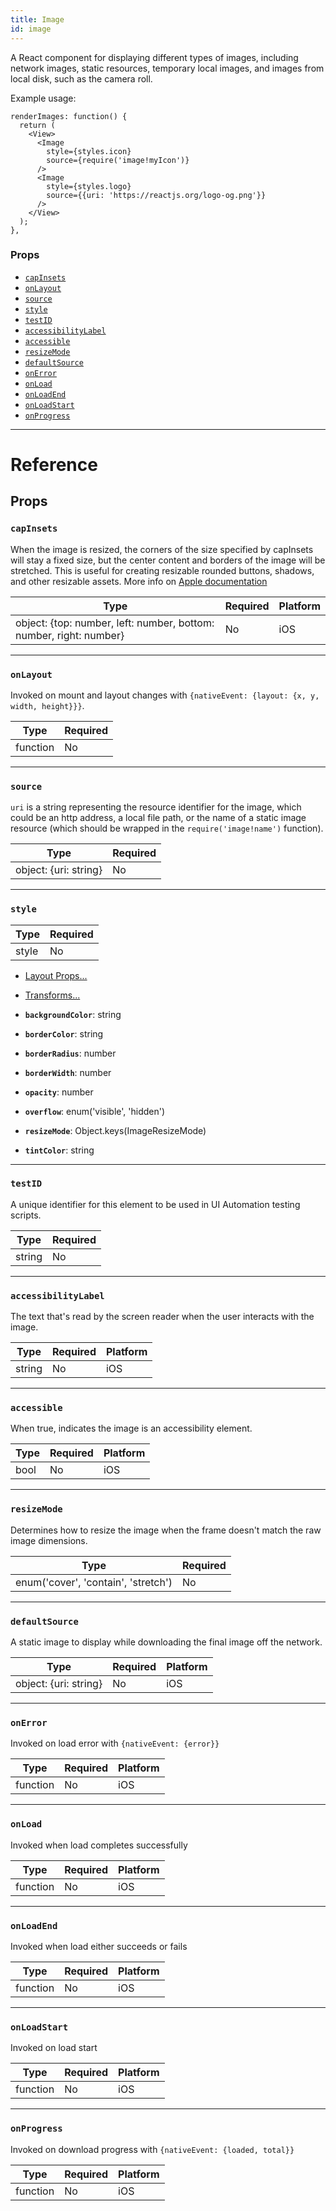 ```yaml
---
title: Image
id: image
---
```


A React component for displaying different types of images, including network images, static resources, temporary local images, and images from local disk, such as the camera roll.

Example usage:

```
renderImages: function() {
  return (
    <View>
      <Image
        style={styles.icon}
        source={require('image!myIcon')}
      />
      <Image
        style={styles.logo}
        source={{uri: 'https://reactjs.org/logo-og.png'}}
      />
    </View>
  );
},
```

### Props

- [`capInsets`](image.md#capinsets)
- [`onLayout`](image.md#onlayout)
- [`source`](image.md#source)
- [`style`](image.md#style)
- [`testID`](image.md#testid)
- [`accessibilityLabel`](image.md#accessibilitylabel)
- [`accessible`](image.md#accessible)
- [`resizeMode`](image.md#resizemode)
- [`defaultSource`](image.md#defaultsource)
- [`onError`](image.md#onerror)
- [`onLoad`](image.md#onload)
- [`onLoadEnd`](image.md#onloadend)
- [`onLoadStart`](image.md#onloadstart)
- [`onProgress`](image.md#onprogress)

---

# Reference

## Props

### `capInsets`

When the image is resized, the corners of the size specified by capInsets will stay a fixed size, but the center content and borders of the image will be stretched. This is useful for creating resizable rounded buttons, shadows, and other resizable assets. More info on [Apple documentation](https://developer.apple.com/library/ios/documentation/UIKit/Reference/UIImage_Class/index.html#//apple_ref/occ/instm/UIImage/resizableImageWithCapInsets)

| Type                                                               | Required | Platform |
| ------------------------------------------------------------------ | -------- | -------- |
| object: {top: number, left: number, bottom: number, right: number} | No       | iOS      |

---

### `onLayout`

Invoked on mount and layout changes with `{nativeEvent: {layout: {x, y, width, height}}}`.

| Type     | Required |
| -------- | -------- |
| function | No       |

---

### `source`

`uri` is a string representing the resource identifier for the image, which could be an http address, a local file path, or the name of a static image resource (which should be wrapped in the `require('image!name')` function).

| Type                  | Required |
| --------------------- | -------- |
| object: {uri: string} | No       |

---

### `style`

| Type  | Required |
| ----- | -------- |
| style | No       |

- [Layout Props...](layout-props.md#props)

- [Transforms...](transforms.md#props)

- **`backgroundColor`**: string

- **`borderColor`**: string

- **`borderRadius`**: number

- **`borderWidth`**: number

- **`opacity`**: number

- **`overflow`**: enum('visible', 'hidden')

- **`resizeMode`**: Object.keys(ImageResizeMode)

- **`tintColor`**: string

---

### `testID`

A unique identifier for this element to be used in UI Automation testing scripts.

| Type   | Required |
| ------ | -------- |
| string | No       |

---

### `accessibilityLabel`

The text that's read by the screen reader when the user interacts with the image.

| Type   | Required | Platform |
| ------ | -------- | -------- |
| string | No       | iOS      |

---

### `accessible`

When true, indicates the image is an accessibility element.

| Type | Required | Platform |
| ---- | -------- | -------- |
| bool | No       | iOS      |

---

### `resizeMode`

Determines how to resize the image when the frame doesn't match the raw image dimensions.

| Type                                | Required |
| ----------------------------------- | -------- |
| enum('cover', 'contain', 'stretch') | No       |

---

### `defaultSource`

A static image to display while downloading the final image off the network.

| Type                  | Required | Platform |
| --------------------- | -------- | -------- |
| object: {uri: string} | No       | iOS      |

---

### `onError`

Invoked on load error with `{nativeEvent: {error}}`

| Type     | Required | Platform |
| -------- | -------- | -------- |
| function | No       | iOS      |

---

### `onLoad`

Invoked when load completes successfully

| Type     | Required | Platform |
| -------- | -------- | -------- |
| function | No       | iOS      |

---

### `onLoadEnd`

Invoked when load either succeeds or fails

| Type     | Required | Platform |
| -------- | -------- | -------- |
| function | No       | iOS      |

---

### `onLoadStart`

Invoked on load start

| Type     | Required | Platform |
| -------- | -------- | -------- |
| function | No       | iOS      |

---

### `onProgress`

Invoked on download progress with `{nativeEvent: {loaded, total}}`

| Type     | Required | Platform |
| -------- | -------- | -------- |
| function | No       | iOS      |
